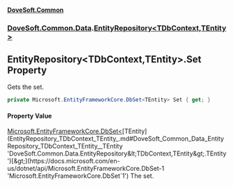 #### [DoveSoft.Common](readme.md 'readme')
### [DoveSoft.Common.Data](DoveSoft_Common_Data.md 'DoveSoft.Common.Data').[EntityRepository&lt;TDbContext,TEntity&gt;](EntityRepository_TDbContext_TEntity_.md 'DoveSoft.Common.Data.EntityRepository&lt;TDbContext,TEntity&gt;')
## EntityRepository&lt;TDbContext,TEntity&gt;.Set Property
Gets the set.  
```csharp
private Microsoft.EntityFrameworkCore.DbSet<TEntity> Set { get; }
```
#### Property Value
[Microsoft.EntityFrameworkCore.DbSet&lt;](https://docs.microsoft.com/en-us/dotnet/api/Microsoft.EntityFrameworkCore.DbSet-1 'Microsoft.EntityFrameworkCore.DbSet`1')[TEntity](EntityRepository_TDbContext_TEntity_.md#DoveSoft_Common_Data_EntityRepository_TDbContext_TEntity__TEntity 'DoveSoft.Common.Data.EntityRepository&lt;TDbContext,TEntity&gt;.TEntity')[&gt;](https://docs.microsoft.com/en-us/dotnet/api/Microsoft.EntityFrameworkCore.DbSet-1 'Microsoft.EntityFrameworkCore.DbSet`1')
The set.  
